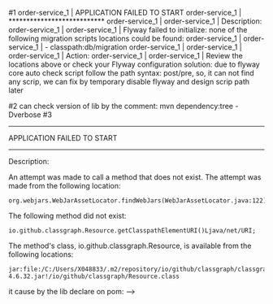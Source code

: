 #1
order-service_1  | APPLICATION FAILED TO START
order-service_1  | ***************************
order-service_1  | 
order-service_1  | Description:
order-service_1  | 
order-service_1  | Flyway failed to initialize: none of the following migration scripts locations could be found:
order-service_1  | 
order-service_1  |      - classpath:db/migration
order-service_1  | 
order-service_1  | 
order-service_1  | Action:
order-service_1  | 
order-service_1  | Review the locations above or check your Flyway configuration
solution: due to flyway core auto check script follow the path syntax: post/pre, so, it can not find any scrip, we can fix by temporary disable flyway and design scrip path later

#2
can check version of lib by the comment:  mvn dependency:tree -Dverbose
#3
***************************
APPLICATION FAILED TO START
***************************

Description:

An attempt was made to call a method that does not exist. The attempt was made from the following location:

    org.webjars.WebJarAssetLocator.findWebJars(WebJarAssetLocator.java:122)

The following method did not exist:

    io.github.classgraph.Resource.getClasspathElementURI()Ljava/net/URI;

The method's class, io.github.classgraph.Resource, is available from the following locations:

    jar:file:/C:/Users/X048833/.m2/repository/io/github/classgraph/classgraph/4.6.32/classgraph-4.6.32.jar!/io/github/classgraph/Resource.class

it cause by the lib declare on pom:
<dependency>-->
<!--			<groupId>org.springdoc</groupId>-->
<!--			<artifactId>springdoc-openapi-core</artifactId>-->
<!--			<version>1.1.49</version>-->
<!--		</dependency>-->
<!--		<dependency>-->
<!--			<groupId>org.springdoc</groupId>-->
<!--			<artifactId>springdoc-openapi-ui</artifactId>-->
<!--			<version>1.1.49</version>-->
<!--		</dependency>
SOLUTION: temporary disable and handle swagger later

#4
api-gateway_1    | ***************************
api-gateway_1    | APPLICATION FAILED TO START
api-gateway_1    | ***************************
api-gateway_1    | 
api-gateway_1    | Description:
api-gateway_1    | 
api-gateway_1    | Failed to bind properties under 'spring.kafka.consumer.value-deserializer' to java.lang.Class<?>:
api-gateway_1    | 
api-gateway_1    |     Property: spring.kafka.consumer.value-deserializer
api-gateway_1    |     Value: com.ewolff.microservice.invoicing.events.InvoiceDeserializer
api-gateway_1    |     Origin: class path resource [application.properties] from icommerce-api-gateway-0.0.1-SNAPSHOT.jar - 6:42
api-gateway_1    |     Reason: No converter found capable of converting from type [java.lang.String] to type [java.lang.Class<?>]
api-gateway_1    | 
api-gateway_1    | Action:
api-gateway_1    | 
api-gateway_1    | Update your application's configuration
api-gateway_1    | 
SOLOTION: temporary lock the config `spring.kafka.consumer.value-deserializer` on application.properties and fix it later
#5 note: 
recommend: change user service to customer service, api gateway to communication service
